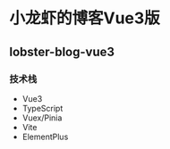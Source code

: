 # 小龙虾的博客Vue3版

## lobster-blog-vue3


### 技术栈

* Vue3
* TypeScript
* Vuex/Pinia 
* Vite 
* ElementPlus
